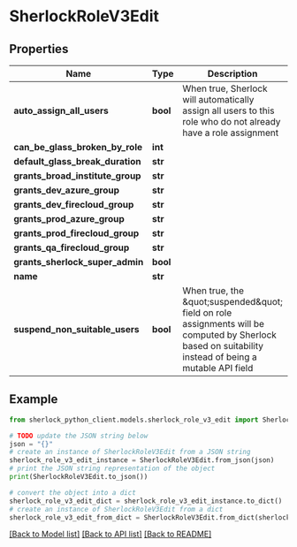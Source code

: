 # SherlockRoleV3Edit


## Properties

Name | Type | Description | Notes
------------ | ------------- | ------------- | -------------
**auto_assign_all_users** | **bool** | When true, Sherlock will automatically assign all users to this role who do not already have a role assignment | [optional] 
**can_be_glass_broken_by_role** | **int** |  | [optional] 
**default_glass_break_duration** | **str** |  | [optional] 
**grants_broad_institute_group** | **str** |  | [optional] 
**grants_dev_azure_group** | **str** |  | [optional] 
**grants_dev_firecloud_group** | **str** |  | [optional] 
**grants_prod_azure_group** | **str** |  | [optional] 
**grants_prod_firecloud_group** | **str** |  | [optional] 
**grants_qa_firecloud_group** | **str** |  | [optional] 
**grants_sherlock_super_admin** | **bool** |  | [optional] 
**name** | **str** |  | [optional] 
**suspend_non_suitable_users** | **bool** | When true, the \&quot;suspended\&quot; field on role assignments will be computed by Sherlock based on suitability instead of being a mutable API field | [optional] 

## Example

```python
from sherlock_python_client.models.sherlock_role_v3_edit import SherlockRoleV3Edit

# TODO update the JSON string below
json = "{}"
# create an instance of SherlockRoleV3Edit from a JSON string
sherlock_role_v3_edit_instance = SherlockRoleV3Edit.from_json(json)
# print the JSON string representation of the object
print(SherlockRoleV3Edit.to_json())

# convert the object into a dict
sherlock_role_v3_edit_dict = sherlock_role_v3_edit_instance.to_dict()
# create an instance of SherlockRoleV3Edit from a dict
sherlock_role_v3_edit_from_dict = SherlockRoleV3Edit.from_dict(sherlock_role_v3_edit_dict)
```
[[Back to Model list]](../README.md#documentation-for-models) [[Back to API list]](../README.md#documentation-for-api-endpoints) [[Back to README]](../README.md)


